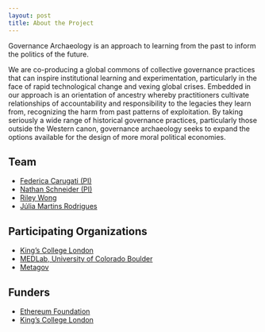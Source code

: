 ```yaml
---
layout: post
title: About the Project
---
```


Governance Archaeology is an approach to learning from the past to inform the politics of the future.

We are co-producing a global commons of collective governance practices that can inspire institutional learning and experimentation, particularly in the face of rapid technological change and vexing global crises. Embedded in our approach is an orientation of ancestry whereby practitioners cultivate relationships of accountability and responsibility to the legacies they learn from, recognizing the harm from past patterns of exploitation. By taking seriously a wide range of historical governance practices, particularly those outside the Western canon, governance archaeology seeks to expand the options available for the design of more moral political economies. 

## Team

- [Federica Carugati (PI)](https://www.kcl.ac.uk/people/federica-carugati)
- [Nathan Schneider (PI)](https://nathanschneider.info/)
- [Riley Wong](https://www.rileynwong.com/)
- [Júlia Martins Rodrigues](https://www.linkedin.com/in/j%C3%BAlia-martins-rodrigues-phd-963435144/)

## Participating Organizations

- [King’s College London](https://www.kcl.ac.uk/)
- [MEDLab, University of Colorado Boulder](https://www.colorado.edu/lab/medlab/)
- [Metagov](https://metagov.org/)

## Funders

- [Ethereum Foundation](https://ethereum.foundation/)
- [King’s College London](https://www.kcl.ac.uk/)
